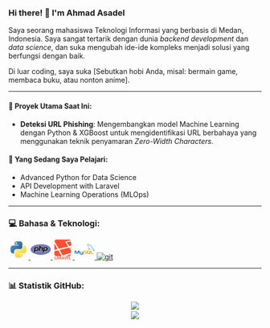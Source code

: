 ### Hi there! 👋 I'm Ahmad Asadel

Saya seorang mahasiswa Teknologi Informasi yang berbasis di Medan, Indonesia. Saya sangat tertarik dengan dunia *backend development* dan *data science*, dan suka mengubah ide-ide kompleks menjadi solusi yang berfungsi dengan baik.

Di luar coding, saya suka [Sebutkan hobi Anda, misal: bermain game, membaca buku, atau nonton anime].

---

#### 🔭 Proyek Utama Saat Ini:
- **Deteksi URL Phishing**: Mengembangkan model Machine Learning dengan Python & XGBoost untuk mengidentifikasi URL berbahaya yang menggunakan teknik penyamaran *Zero-Width Characters*.

#### 🌱 Yang Sedang Saya Pelajari:
- Advanced Python for Data Science
- API Development with Laravel
- Machine Learning Operations (MLOps)

---

### 💻 Bahasa & Teknologi:
<p align="left">
  <a href="https://www.python.org" target="_blank" rel="noreferrer"> <img src="https://raw.githubusercontent.com/devicons/devicon/master/icons/python/python-original.svg" alt="python" width="40" height="40"/> </a>
  <a href="https://www.php.net" target="_blank" rel="noreferrer"> <img src="https://raw.githubusercontent.com/devicons/devicon/master/icons/php/php-original.svg" alt="php" width="40" height="40"/> </a>
  <a href="https://laravel.com/" target="_blank" rel="noreferrer"> <img src="https://raw.githubusercontent.com/devicons/devicon/master/icons/laravel/laravel-plain-wordmark.svg" alt="laravel" width="40" height="40"/> </a>
  <a href="https://www.mysql.com/" target="_blank" rel="noreferrer"> <img src="https://raw.githubusercontent.com/devicons/devicon/master/icons/mysql/mysql-original-wordmark.svg" alt="mysql" width="40" height="40"/> </a>
  <a href="https://git-scm.com/" target="_blank" rel="noreferrer"> <img src="https://www.vectorlogo.zone/logos/git-scm/git-scm-icon.svg" alt="git" width="40" height="40"/> </a>
</p>

---

### 📊 Statistik GitHub:
<p align="center">
  <img src="https://github-readme-stats.vercel.app/api?username=ahmadasadel&show_icons=true&theme=dracula&include_all_commits=true&count_private=true"/>
  <br/>
  <img src="https://github-readme-stats.vercel.app/api/top-langs/?username=ahmadasadel&layout=compact&theme=dracula"/>
</p>
